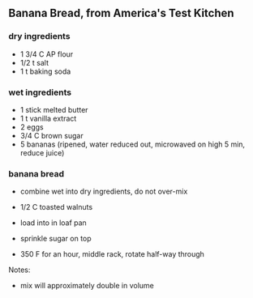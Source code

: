 ## Banana Bread, from America's Test Kitchen

### dry ingredients
  + 1 3/4 C AP flour
  + 1/2 t salt
  + 1 t baking soda

### wet ingredients
  + 1 stick melted butter
  + 1 t vanilla extract
  + 2 eggs
  + 3/4 C brown sugar
  + 5 bananas (ripened, water reduced out, microwaved on high 5 min, reduce juice)

### banana bread
  * combine wet into dry ingredients, do not over-mix
  + 1/2 C toasted walnuts
  * load into in loaf pan
  + sprinkle sugar on top
  * 350 F for an hour, middle rack, rotate half-way through

Notes:
* mix will approximately double in volume
